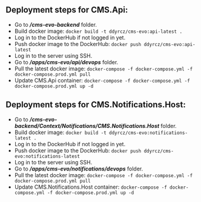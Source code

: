 ## Deployment steps for CMS.Api:
- Go to *__/cms-evo-backend__* folder.
- Build docker image: ```docker build -t ddyrcz/cms-evo:api-latest . ```
- Log in to the DockerHub if not logged in yet.
- Push docker image to the DockerHub: ```docker push ddyrcz/cms-evo:api-latest```
- Log in to the server using SSH.
- Go to *__/apps/cms-evo/api/devops__* folder.
- Pull the latest docker image: ```docker-compose -f docker-compose.yml -f docker-compose.prod.yml pull```
- Update CMS.Api container: ```docker-compose -f docker-compose.yml -f docker-compose.prod.yml up -d```

## Deployment steps for CMS.Notifications.Host:
- Go to *__/cms-evo-backend/Context/Notifications/CMS.Notifications.Host__* folder.
- Build docker image: ```docker build -t ddyrcz/cms-evo:notifications-latest . ```
- Log in to the DockerHub if not logged in yet.
- Push docker image to the DockerHub: ```docker push ddyrcz/cms-evo:notifications-latest```
- Log in to the server using SSH.
- Go to *__/apps/cms-evo/notifications/devops__* folder.
- Pull the latest docker image: ```docker-compose -f docker-compose.yml -f docker-compose.prod.yml pull```
- Update CMS.Notifications.Host container: ```docker-compose -f docker-compose.yml -f docker-compose.prod.yml up -d```
